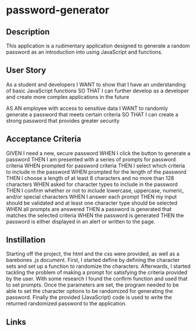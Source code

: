 # password-generator

## Description
This application is a rudimentary application designed to generate a random password as an introduction into using JavaScript and functions.

## User Story 
As a student and developers
I WANT to show that I have an understanding of basic JavaScript functions
SO THAT I can further develop as a developer and create more complex applications in the future

AS AN employee with access to sensitive data
I WANT to randomly generate a password that meets certain criteria
SO THAT I can create a strong password that provides greater security


## Acceptance Criteria


GIVEN I need a new, secure password
WHEN I click the button to generate a password
THEN I am presented with a series of prompts for password criteria
WHEN prompted for password criteria
THEN I select which criteria to include in the password
WHEN prompted for the length of the password
THEN I choose a length of at least 8 characters and no more than 128 characters
WHEN asked for character types to include in the password
THEN I confirm whether or not to include lowercase, uppercase, numeric, and/or special characters
WHEN I answer each prompt
THEN my input should be validated and at least one character type should be selected
WHEN all prompts are answered
THEN a password is generated that matches the selected criteria
WHEN the password is generated
THEN the password is either displayed in an alert or written to the page.

## Instillation
Starting off the project, the html and the css were provided, as well as a barebones .js document. First, I started define by defining the character sets and set up a function to randomize the characters. Afterwards, I started tackling the problem of making a prompt for satisfying the criteria provided by the user. With some research I found the confirm function and used that to set prompts. Once the parameters are set, the program needed to be able to set the character options to be randomized for generating the password. Finally the provided (JavaScript) code is used to write the returned randomized password to the application. 

## Links

